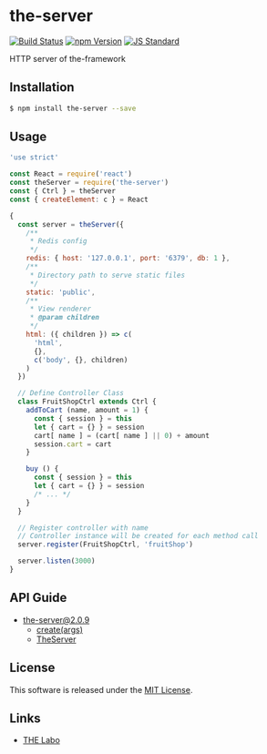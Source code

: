 the-server
==========

<!---
This file is generated by ape-tmpl. Do not update manually.
--->

<!-- Badge Start -->
<a name="badges"></a>

[![Build Status][bd_travis_shield_url]][bd_travis_url]
[![npm Version][bd_npm_shield_url]][bd_npm_url]
[![JS Standard][bd_standard_shield_url]][bd_standard_url]

[bd_repo_url]: https://github.com/the-labo/the-server
[bd_travis_url]: http://travis-ci.org/the-labo/the-server
[bd_travis_shield_url]: http://img.shields.io/travis/the-labo/the-server.svg?style=flat
[bd_travis_com_url]: http://travis-ci.com/the-labo/the-server
[bd_travis_com_shield_url]: https://api.travis-ci.com/the-labo/the-server.svg?token=
[bd_license_url]: https://github.com/the-labo/the-server/blob/master/LICENSE
[bd_codeclimate_url]: http://codeclimate.com/github/the-labo/the-server
[bd_codeclimate_shield_url]: http://img.shields.io/codeclimate/github/the-labo/the-server.svg?style=flat
[bd_codeclimate_coverage_shield_url]: http://img.shields.io/codeclimate/coverage/github/the-labo/the-server.svg?style=flat
[bd_gemnasium_url]: https://gemnasium.com/the-labo/the-server
[bd_gemnasium_shield_url]: https://gemnasium.com/the-labo/the-server.svg
[bd_npm_url]: http://www.npmjs.org/package/the-server
[bd_npm_shield_url]: http://img.shields.io/npm/v/the-server.svg?style=flat
[bd_standard_url]: http://standardjs.com/
[bd_standard_shield_url]: https://img.shields.io/badge/code%20style-standard-brightgreen.svg

<!-- Badge End -->


<!-- Description Start -->
<a name="description"></a>

HTTP server of the-framework

<!-- Description End -->


<!-- Overview Start -->
<a name="overview"></a>



<!-- Overview End -->


<!-- Sections Start -->
<a name="sections"></a>

<!-- Section from "doc/guides/01.Installation.md.hbs" Start -->

<a name="section-doc-guides-01-installation-md"></a>

Installation
-----

```bash
$ npm install the-server --save
```


<!-- Section from "doc/guides/01.Installation.md.hbs" End -->

<!-- Section from "doc/guides/02.Usage.md.hbs" Start -->

<a name="section-doc-guides-02-usage-md"></a>

Usage
---------

```javascript
'use strict'

const React = require('react')
const theServer = require('the-server')
const { Ctrl } = theServer
const { createElement: c } = React

{
  const server = theServer({
    /**
     * Redis config
     */
    redis: { host: '127.0.0.1', port: '6379', db: 1 },
    /**
     * Directory path to serve static files
     */
    static: 'public',
    /**
     * View renderer
     * @param children
     */
    html: ({ children }) => c(
      'html',
      {},
      c('body', {}, children)
    )
  })

  // Define Controller Class
  class FruitShopCtrl extends Ctrl {
    addToCart (name, amount = 1) {
      const { session } = this
      let { cart = {} } = session
      cart[ name ] = (cart[ name ] || 0) + amount
      session.cart = cart
    }

    buy () {
      const { session } = this
      let { cart = {} } = session
      /* ... */
    }
  }

  // Register controller with name
  // Controller instance will be created for each method call
  server.register(FruitShopCtrl, 'fruitShop')

  server.listen(3000)
}

```


<!-- Section from "doc/guides/02.Usage.md.hbs" End -->

<!-- Section from "doc/guides/10.API Guide.md.hbs" Start -->

<a name="section-doc-guides-10-a-p-i-guide-md"></a>

API Guide
-----

+ [the-server@2.0.9](./doc/api/api.md)
  + [create(args)](./doc/api/api.md#the-server-function-create)
  + [TheServer](./doc/api/api.md#the-server-class)


<!-- Section from "doc/guides/10.API Guide.md.hbs" End -->


<!-- Sections Start -->


<!-- LICENSE Start -->
<a name="license"></a>

License
-------
This software is released under the [MIT License](https://github.com/the-labo/the-server/blob/master/LICENSE).

<!-- LICENSE End -->


<!-- Links Start -->
<a name="links"></a>

Links
------

+ [THE Labo][t_h_e_labo_url]

[t_h_e_labo_url]: https://github.com/the-labo

<!-- Links End -->

